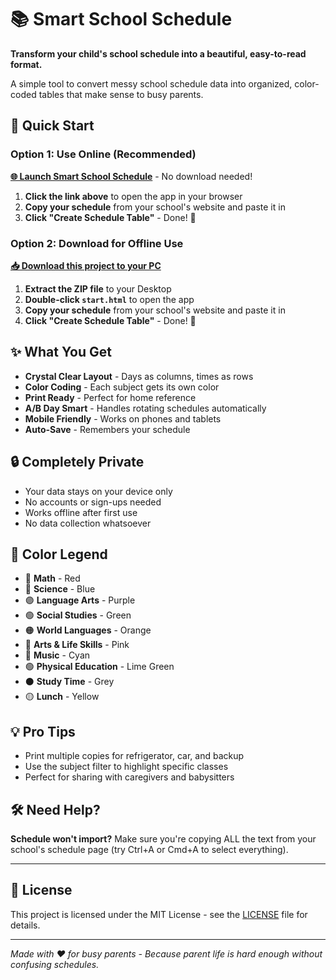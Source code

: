 # 📚 Smart School Schedule

**Transform your child's school schedule into a beautiful, easy-to-read format.**

A simple tool to convert messy school schedule data into organized, color-coded tables that make sense to busy parents.

## 🚀 Quick Start

### **Option 1: Use Online (Recommended)**
**[🌐 Launch Smart School Schedule](https://builtbydom.github.io/smart-schedule/)** - No download needed!

1. **Click the link above** to open the app in your browser
2. **Copy your schedule** from your school's website and paste it in
3. **Click "Create Schedule Table"** - Done! 🎉

### **Option 2: Download for Offline Use**
**[📥 Download this project to your PC](https://github.com/builtbydom/smart-schedule/archive/refs/heads/main.zip)**

1. **Extract the ZIP file** to your Desktop
2. **Double-click `start.html`** to open the app
3. **Copy your schedule** from your school's website and paste it in
4. **Click "Create Schedule Table"** - Done! 🎉

## ✨ What You Get

- **Crystal Clear Layout** - Days as columns, times as rows
- **Color Coding** - Each subject gets its own color
- **Print Ready** - Perfect for home reference
- **A/B Day Smart** - Handles rotating schedules automatically
- **Mobile Friendly** - Works on phones and tablets
- **Auto-Save** - Remembers your schedule

## 🔒 Completely Private

- Your data stays on your device only
- No accounts or sign-ups needed
- Works offline after first use
- No data collection whatsoever

## 🎨 Color Legend

- 🔴 **Math** - Red
- 🔵 **Science** - Blue  
- 🟣 **Language Arts** - Purple
- 🟢 **Social Studies** - Green
- 🟠 **World Languages** - Orange
- 🩷 **Arts & Life Skills** - Pink
- 🩵 **Music** - Cyan
- 🟢 **Physical Education** - Lime Green
- ⚫ **Study Time** - Grey
- 🟡 **Lunch** - Yellow

## 💡 Pro Tips

- Print multiple copies for refrigerator, car, and backup
- Use the subject filter to highlight specific classes
- Perfect for sharing with caregivers and babysitters

## 🛠️ Need Help?

**Schedule won't import?** Make sure you're copying ALL the text from your school's schedule page (try Ctrl+A or Cmd+A to select everything).

---

## 📄 License

This project is licensed under the MIT License - see the [LICENSE](LICENSE) file for details.

---

*Made with ❤️ for busy parents - Because parent life is hard enough without confusing schedules.*